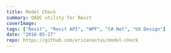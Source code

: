 ```yaml
---
title: Model Check
summary: QAQC utility for Revit
coverImage:
tags: ["Revit", "Revit API", "WPF", "C#.Net", "UX Design"]
date: "2016-05-27"
repo: https://github.com/ericanastas/model-check
---
```

